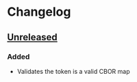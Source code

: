 # Changelog

## [Unreleased]

### Added

- Validates the token is a valid CBOR map

[Unreleased]: https://github.com/cedarcode/cwt-ruby/compare/5e30d7d10803ba0ba52c2a6638ddf0b889b9bb53...HEAD/
